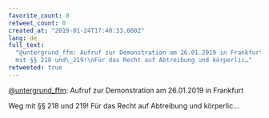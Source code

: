 ```yaml
---
favorite_count: 0
retweet_count: 0
created_at: "2019-01-24T17:40:33.000Z"
lang: de
full_text:
  "@untergrund_ffm: Aufruf zur Demonstration am 26.01.2019 in Frankfurt\n\nWeg
  mit §§ 218 und\_219!\nFür das Recht auf Abtreibung und körperlic…"
retweeted: true
---
```


[@untergrund_ffm](https://twitter.com/untergrund_ffm): Aufruf zur Demonstration
am 26.01.2019 in Frankfurt

Weg mit §§ 218 und 219! Für das Recht auf Abtreibung und körperlic…
